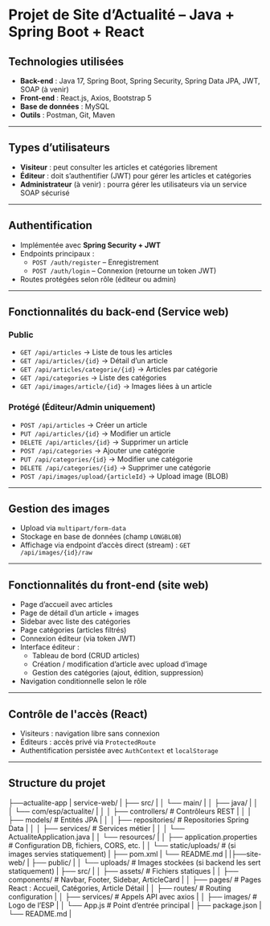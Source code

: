 # Projet de Site d’Actualité – Java + Spring Boot + React

## Technologies utilisées

- **Back-end** : Java 17, Spring Boot, Spring Security, Spring Data JPA, JWT, SOAP (à venir)
- **Front-end** : React.js, Axios, Bootstrap 5
- **Base de données** : MySQL
- **Outils** : Postman, Git, Maven

---

## Types d’utilisateurs

- **Visiteur** : peut consulter les articles et catégories librement
- **Éditeur** : doit s’authentifier (JWT) pour gérer les articles et catégories
- **Administrateur** (à venir) : pourra gérer les utilisateurs via un service SOAP sécurisé

---

## Authentification

- Implémentée avec **Spring Security + JWT**
- Endpoints principaux :
  - `POST /auth/register` – Enregistrement
  - `POST /auth/login` – Connexion (retourne un token JWT)
- Routes protégées selon rôle (éditeur ou admin)

---

## Fonctionnalités du back-end (Service web)

### Public
- `GET /api/articles` → Liste de tous les articles
- `GET /api/articles/{id}` → Détail d’un article
- `GET /api/articles/categorie/{id}` → Articles par catégorie
- `GET /api/categories` → Liste des catégories
- `GET /api/images/article/{id}` → Images liées à un article

### Protégé (Éditeur/Admin uniquement)
- `POST /api/articles` → Créer un article
- `PUT /api/articles/{id}` → Modifier un article
- `DELETE /api/articles/{id}` → Supprimer un article
- `POST /api/categories` → Ajouter une catégorie
- `PUT /api/categories/{id}` → Modifier une catégorie
- `DELETE /api/categories/{id}` → Supprimer une catégorie
- `POST /api/images/upload/{articleId}` → Upload image (BLOB)

---

## Gestion des images

- Upload via `multipart/form-data`
- Stockage en base de données (champ `LONGBLOB`)
- Affichage via endpoint d’accès direct (stream) : `GET /api/images/{id}/raw`

---

## Fonctionnalités du front-end (site web)

- Page d’accueil avec articles
- Page de détail d’un article + images
- Sidebar avec liste des catégories
- Page catégories (articles filtrés)
- Connexion éditeur (via token JWT)
- Interface éditeur :
  - Tableau de bord (CRUD articles)
  - Création / modification d’article avec upload d’image
  - Gestion des catégories (ajout, édition, suppression)
- Navigation conditionnelle selon le rôle

---

## Contrôle de l'accès (React)

- Visiteurs : navigation libre sans connexion
- Éditeurs : accès privé via `ProtectedRoute`
- Authentification persistée avec `AuthContext` et `localStorage`

---

## Structure du projet


├──actualite-app
|    service-web/
|   ├── src/
|   │   └── main/
|   │       ├── java/
|   │       │   └── com/esp/actualite/
|   │       │       ├── controllers/         # Contrôleurs REST
|   │       │       ├── models/              # Entités JPA
|   │       │       ├── repositories/        # Repositories Spring Data
|   │       │       ├── services/            # Services métier
|   │       │       └── ActualiteApplication.java
|   │       └── resources/
|   │           ├── application.properties   # Configuration DB, fichiers, CORS, etc.
|   │           └── static/uploads/          # (si images servies statiquement)
|   ├── pom.xml
|   └── README.md
|
|├──site-web/
|   ├── public/
|   │   └── uploads/              # Images stockées (si backend les sert statiquement)
|   ├── src/
|   │   ├── assets/               # Fichiers statiques
|   │   ├── components/           # Navbar, Footer, Sidebar, ArticleCard
|   │   ├── pages/                # Pages React : Accueil, Catégories, Article Détail
|   │   ├── routes/               # Routing configuration
|   │   ├── services/             # Appels API avec axios
|   │   ├── images/               # Logo de l’ESP
|   │   └── App.js                # Point d’entrée principal
|   ├── package.json
|   └── README.md
|

